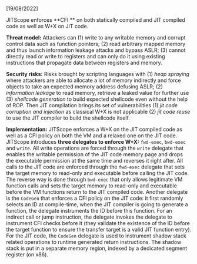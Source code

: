 <!-- Please prefix the notes with the date as in [22/12/2020] -->

[19/08/2022]

JITScope enforces **CFI ** on both statically compiled and JIT compiled code as well as W+X on JIT code.

**Threat model:** Attackers can (1) write to any writable memory and corrupt control data such as function pointers; (2) read arbitrary mapped memory and thus launch information leakage attacks and bypass ASLR; (3) cannot directly read or write to registers and can only do it using existing instructions that propagate data between registers and memory.

**Security risks:** Risks brought by scripting languages with (1) *heap spraying* where attackers are able to allocate a lot of memory indirectly and force objects to take an expected memory address defusing ASLR; (2) *information leakage* to read memory, retrieve a leaked value for further use (3) *shellcode generation* to build expected shellcode even without the help of ROP. Then JIT compilation brings its set of vulnerabilities (1) *jit code corruption and injection* as classical W+X is not applicable (2) *jit code reuse* to use the JIT compiler to build the shellcode itself.

**Implementation:** JITScope enforces a W+X on the JIT compiled code as well as a CFI policy on both the VM and a relaxed one on the JIT code. JITScope introduces **three delegates to enforce W+X:** `fwd-exec`, `bwd-exec` and `write`. All write operations are forced through the `write` delegate that enables the writable permission of the JIT code memory page and drops the executable permission at the same time and reverses it right after. All calls to the JIT code are enforced through the `fwd-exec` delegate that sets the target memory to read-only and executable before calling the JIT code. The reverse way is done through `bwd-exec` that only allows legitimate VM function calls and sets the target memory to read-only and executable before the VM functions return to the JIT compiled code. Another delegate is the `CodeGen` that enforces a CFI policy on the JIT code: it first randomly selects an ID at compile-time, when the JIT compiler is going to generate  a function, the delegate instruments the ID before this function. For an indirect call or jump instruction, the delegate invokes the delegate to instrument CFI checks before it (they validate the existence of the ID before the target function to ensure the transfer target is a valid JIT function entry). For the JIT code, the `CodeGen` delegate is used to instrument shadow stack related operations to runtime generated return instructions. The shadow stack is put in a separate memory region, indexed by a dedicated segment register (on x86). 



 